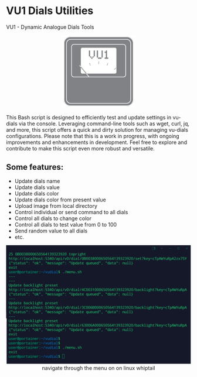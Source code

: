 # VU1 Dials Utilities
VU1 - Dynamic Analogue Dials Tools
<p align="center">
<img src="https://github.com/thamarnan/vu-dials-util/blob/main/image.png?raw=true" width="200">
</p>
This Bash script is designed to efficiently test and update settings in vu-dials via the console. Leveraging command-line tools such as wget, curl, jq, and more, this script offers a quick and dirty solution for managing vu-dials configurations. Please note that this is a work in progress, with ongoing improvements and enhancements in development. Feel free to explore and contribute to make this script even more robust and versatile.


## Some features: 
- Update dials name
- Update dials value
- Update dials color
- Update dials color from present value
- Upload image from local directory
- Control individual or send command to all dials
- Control all dials to change color
- Control all dials to test value from 0 to 100
- Send random value to all dials
- etc.


<p align="center">
  <img src="https://github.com/thamarnan/vu-dials-util/blob/6a86c36b408c6cbc8115b10b089cb7abdc5e7d4c/console_demo.gif" width="600">
  <br>
  navigate through the menu on on linux whiptail
</p>
